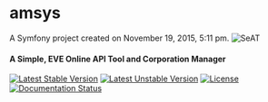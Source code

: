 amsys
=====

A Symfony project created on November 19, 2015, 5:11 pm.
![SeAT](http://i.imgur.com/aPPOxSK.png)

#### A Simple, EVE Online API Tool and Corporation Manager

[![Latest Stable Version](https://poser.pugx.org/eveseat/seat/v/stable)](https://packagist.org/packages/eveseat/seat)
[![Latest Unstable Version](https://poser.pugx.org/eveseat/seat/v/unstable)](https://packagist.org/packages/eveseat/seat)
[![License](https://poser.pugx.org/eveseat/seat/license)](https://packagist.org/packages/eveseat/seat)
[![Documentation Status](https://readthedocs.org/projects/seat-docs/badge/?version=latest)](http://seat-docs.readthedocs.org/en/latest/?badge=latest)
